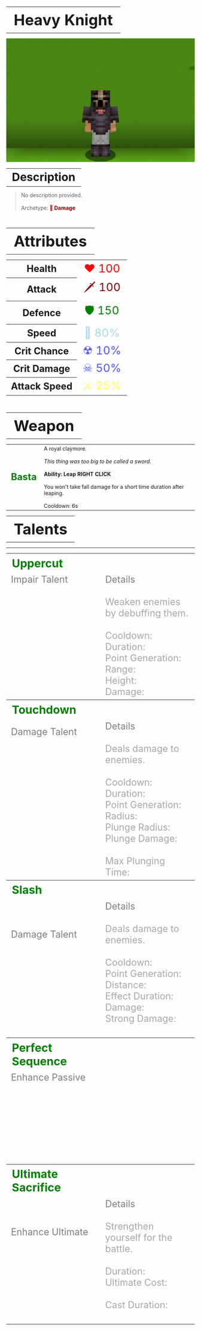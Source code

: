 <table style="width: 100%">
    <tr>
        <th style="text-align: center;font-size: 40px">Heavy Knight</th>
    </tr>
</table>

![Heavy Knight Selfie](HeavyKnight.png)

<table style="width: 100%">
    <tr>
        <th style="text-align: center;font-size: 30px;padding-top:2%">Description</th>
    </tr>
</table>

>No description provided.
<br><br>Archetype:<span style="color:darkred"><b> 💢 Damage</b>


<br>
<table style="width: 100%">
    <tr>
        <th style="text-align: center;font-size: 40px">Attributes</th>
    </tr>
</table>
<table style="width: 100%;">
  <tr>
    <th style="text-align: center;font-size: 25px">Health</th>
    <td style="text-align: center;color:red;font-size: 30px">♥ 100</td>
  </tr>
    <th style="text-align: center;font-size: 25px">Attack</th>
    <td style="text-align: center;color:darkred;font-size: 30px">🗡 100</td>
  <tr>
    <th style="text-align: center;font-size: 25px">Defence</th>
    <td style="text-align: center;color:green;font-size: 30px">🛡 150</td>
  </tr>
  <tr>
    <th style="text-align: center;font-size: 25px">Speed</th>
    <td style="text-align: center;color:red;font-size: 30px">
        <span style="color:lightblue">🌊 80%
    </td>
  </tr>
  <tr>
    <th style="text-align: center;font-size: 25px">Crit Chance</th>
    <td style="text-align: center;color:red;font-size: 30px">
        <span style="color:#5555ff">☢ 10%
    </td>
  </tr>
  <tr>
    <th style="text-align: center;font-size: 25px">Crit Damage</th>
    <td style="text-align: center;color:red;font-size: 30px">
        <span style="color:#5555ff">☠ 50%
    </td>
  </tr>
  <tr>
    <th style="text-align: center;font-size: 25px">Attack Speed</th>
    <td style="text-align: center;color:red;font-size: 30px">
        <span style="color:#ffff55">⚔ 25%
    </td>
  </tr>
</table>
<br>

<table style="width: 100%">
    <tr>
        <th style="text-align: center;font-size: 40px">Weapon</th>
    </tr>
</table>
<table style="width: 100%">
    <tr>
        <td style="text-align: center;font-size: 25px;color:green"><b>Basta</b>
        </td>
        <td>A royal claymore.
        <br><br><i>This thing was too big to be called a sword.</i>
        <br><br><b>Ability: Leap RIGHT CLICK</b>
        <br><br>You won't take fall damage for a short time duration after leaping.
        <br><br>Cooldown: 6s
        </td>
    </tr>
</table>

<table style="width: 100%">
    <tr>
        <th style="text-align: center;font-size: 40px">Talents</th>
    </tr>
</table>

---
<table style="width: 100%;">
  <tr>
    <th style="text-align: left;font-size: 30px;color:green">Uppercut</th>
    <th></th>
  </tr>
  <tr>
    <td style="text-align: left;color:gray;font-size: 25px">
        Impair Talent
        <br>
        <span style="color:white">
            Perform an <u>uppercut</u> attack, <b>jumping</b> up with <b>enemies</b> in front you.
            <br><br>Hit <b>enemiews</b> fall down <b>slowly</b>, <b>impairing</b> their movement.
        </span>
    </td>
    <td style="text-align: left;color:gray;font-size: 25px;width:50%">
        Details
        <br>
        <span style="color:darkgray">
            <span style="color:white">Impair</span>
            <br>
                Weaken enemies by debuffing them.
            <br>
            <br>Cooldown: <span style="color:white">6s</span>
            <br>Duration: <span style="color:white">1s</span>
            <br>Point Generation: <span style="color:white">1</span>
            <br>Range: <span style="color:white">5</span>
            <br>Height: <span style="color:white">3</span>
            <br>Damage: <span style="color:white">5</span>
        </span>
    </td>
  </tr>

  <tr>
    <th style="text-align: left;font-size: 30px;color:green">Touchdown</th>
    <th></th>
  </tr>
  <tr>
    <td style="text-align: left;color:gray;font-size: 25px">
        Damage Talent
        <br>
        <span style="color:white">
            While <u>airborne</u>, perform a devastating <b>plunging</b> attack, dealing <b>damage</b> upon <u>landing</u>.
            <br><br>If there are <b>enemies</b> at the <u>same</u> <u>height</u> level as you, push them down.
        </span>
    </td>
    <td style="text-align: left;color:gray;font-size: 25px;width:50%">
        Details
        <br>
        <span style="color:darkgray">
            <span style="color:white">Damage</span>
            <br>
                Deals damage to enemies.
            <br>
            <br>Cooldown: <span style="color:white">8s</span>
            <br>Duration: <span style="color:white">1.1s</span>
            <br>Point Generation: <span style="color:white">1</span>
            <br>Radius: <span style="color:white">4</span>
            <br>Plunge Radius: <span style="color:white">5</span>
            <br>Plunge Damage: <span style="color:white">7.5</span>
            <br>Max Plunging Time: <span style="color:white">10s</span>
        </span>
    </td>
  </tr>

  <tr>
    <th style="text-align: left;font-size: 30px;color:green">Slash</th>
    <th></th>
  </tr>
  <tr>
    <td style="text-align: left;color:gray;font-size: 25px">
        Damage Talent
        <br>
        <span style="color:white">
            Perform a <b>slash</b> attack in front of you, <b>damaging</b> and knocking all <b>enemies</b> in small AoE.
        </span>
    </td>
    <td style="text-align: left;color:gray;font-size: 25px;width:50%">
        Details
        <br>
        <span style="color:darkgray">
            <span style="color:white">Damage</span>
            <br>
                Deals damage to enemies.
            <br>
            <br>Cooldown: <span style="color:white">8s</span>
            <br>Point Generation: <span style="color:white">1</span>
            <br>Distance: <span style="color:white">3</span>
            <br>Effect Duration: <span style="color:white">4s</span>
            <br>Damage: <span style="color:white">6</span>
            <br>Strong Damage: <span style="color:white">10</span>
        </span>
    </td>
  </tr>

  <tr>
    <th style="text-align: left;font-size: 30px;color:green">Perfect Sequence</th>
    <th></th>
  </tr>
  <tr>
    <td style="text-align: left;color:gray;font-size: 25px">
        Enhance Passive
        <br>
        <span style="color:white">
            Using <b>Uppercut</b> > <b>Touchdown</b> > <b>Slash</b> in quick <u><b>succession</b></u> <b>empowers</b> and <u>resets</u> the cooldown of <b>Slash</b>
        </span>
    </td>
    <td></td>
  </tr>

  <tr>
    <th style="text-align: left;font-size: 30px;color:green">Ultimate Sacrifice</th>
    <th></th>
  </tr>
  <tr>
    <td style="text-align: left;color:gray;font-size: 25px">
        Enhance Ultimate
        <br>
        <span style="color:white">
            Instantly drop <u>all</u> your <b>armor</b> in exchange for more <b>power</b>, becoming a glass cannon.
        </span>
    </td>
    <td style="text-align: left;color:gray;font-size: 25px;width:50%">
        Details
        <br>
        <span style="color:darkgray">
            <span style="color:white">Enhance</span>
            <br>
                Strengthen yourself for the battle.
            <br>
            <br>Duration: <span style="color:white">3s</span>
            <br>Ultimate Cost: <span style="color:white">60 ※</span>
            <br>Cast Duration: <span style="color:white">Instant</span>
        </span>
    </td>
  </tr>
</table>